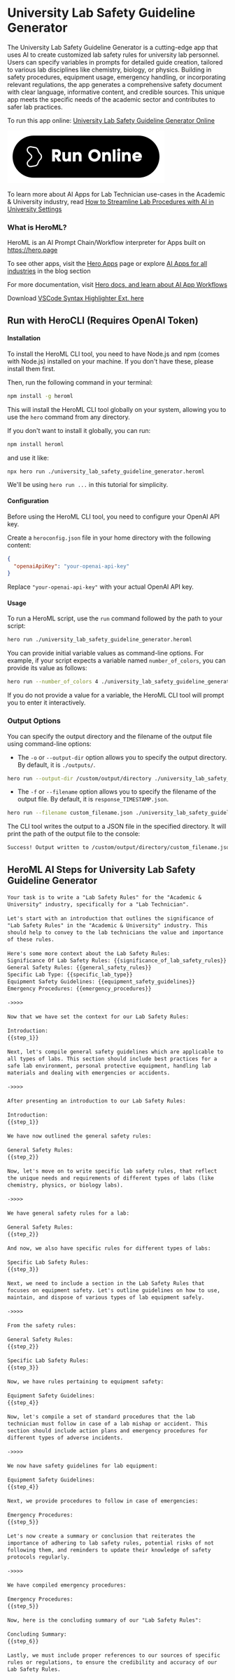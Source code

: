 # University Lab Safety Guideline Generator

The University Lab Safety Guideline Generator is a cutting-edge app that uses AI to create customized lab safety rules for university lab personnel. Users can specify variables in prompts for detailed guide creation, tailored to various lab disciplines like chemistry, biology, or physics. Building in safety procedures, equipment usage, emergency handling, or incorporating relevant regulations, the app generates a comprehensive safety document with clear language, informative content, and credible sources. This unique app meets the specific needs of the academic sector and contributes to safer lab practices.

To run this app online: [University Lab Safety Guideline Generator Online](https://hero.page/app/university-lab-safety-guideline-generator-comprehensive-university-lab-safety-guide/XSbjw8rQKBlrmKlH9Ekm)

[![Run University Lab Safety Guideline Generator Online](/assets/run.svg)](https://hero.page/app/university-lab-safety-guideline-generator-comprehensive-university-lab-safety-guide/XSbjw8rQKBlrmKlH9Ekm)

To learn more about AI Apps for Lab Technician use-cases in the Academic & University industry, read [How to Streamline Lab Procedures with AI in University Settings](https://hero.page/blog/ai/academic-and-university/how-to-streamline-lab-procedures-with-ai-in-university-settings/170711)

### What is HeroML?
HeroML is an AI Prompt Chain/Workflow interpreter for Apps built on https://hero.page 

To see other apps, visit the [Hero Apps](https://hero.page/apps) page or explore [AI Apps for all industries](https://hero.page/blog) in the blog section

For more documentation, visit [Hero docs, and learn about AI App Workflows](https://hero.page/tutorials/introduction-to-heroml)

Download [VSCode Syntax Highlighter Ext. here](https://marketplace.visualstudio.com/items?itemName=hero-page.heroml)

## Run with HeroCLI (Requires OpenAI Token)

#### Installation

To install the HeroML CLI tool, you need to have Node.js and npm (comes with Node.js) installed on your machine. If you don't have these, please install them first. 

Then, run the following command in your terminal:

```bash
npm install -g heroml
```

This will install the HeroML CLI tool globally on your system, allowing you to use the `hero` command from any directory.

If you don't want to install it globally, you can run:

```bash
npm install heroml
```

and use it like:

```bash
npx hero run ./university_lab_safety_guideline_generator.heroml
```

We'll be using `hero run ...` in this tutorial for simplicity.

#### Configuration

Before using the HeroML CLI tool, you need to configure your OpenAI API key. 

Create a `heroconfig.json` file in your home directory with the following content:

```json
{
  "openaiApiKey": "your-openai-api-key"
}
```

Replace `"your-openai-api-key"` with your actual OpenAI API key.

#### Usage

To run a HeroML script, use the `run` command followed by the path to your script:

```bash
hero run ./university_lab_safety_guideline_generator.heroml
```

You can provide initial variable values as command-line options. For example, if your script expects a variable named `number_of_colors`, you can provide its value as follows:

```bash
hero run --number_of_colors 4 ./university_lab_safety_guideline_generator.heroml
```

If you do not provide a value for a variable, the HeroML CLI tool will prompt you to enter it interactively.

### Output Options

You can specify the output directory and the filename of the output file using command-line options:

- The `-o` or `--output-dir` option allows you to specify the output directory. By default, it is `./outputs/`.

```bash
hero run --output-dir /custom/output/directory ./university_lab_safety_guideline_generator.heroml
```

- The `-f` or `--filename` option allows you to specify the filename of the output file. By default, it is `response_TIMESTAMP.json`.

```bash
hero run --filename custom_filename.json ./university_lab_safety_guideline_generator.heroml
```

The CLI tool writes the output to a JSON file in the specified directory. It will print the path of the output file to the console:

```bash
Success! Output written to /custom/output/directory/custom_filename.json
```


## HeroML AI Steps for University Lab Safety Guideline Generator
```
Your task is to write a "Lab Safety Rules" for the "Academic & University" industry, specifically for a "Lab Technician". 

Let's start with an introduction that outlines the significance of "Lab Safety Rules" in the "Academic & University" industry. This should help to convey to the lab technicians the value and importance of these rules.

Here's some more context about the Lab Safety Rules:
Significance Of Lab Safety Rules: {{significance_of_lab_safety_rules}}
General Safety Rules: {{general_safety_rules}}
Specific Lab Type: {{specific_lab_type}}
Equipment Safety Guidelines: {{equipment_safety_guidelines}}
Emergency Procedures: {{emergency_procedures}}

->>>>

Now that we have set the context for our Lab Safety Rules:

Introduction:
{{step_1}}

Next, let's compile general safety guidelines which are applicable to all types of labs. This section should include best practices for a safe lab environment, personal protective equipment, handling lab materials and dealing with emergencies or accidents.

->>>>

After presenting an introduction to our Lab Safety Rules:

Introduction:
{{step_1}}

We have now outlined the general safety rules:

General Safety Rules:
{{step_2}}

Now, let's move on to write specific lab safety rules, that reflect the unique needs and requirements of different types of labs (like chemistry, physics, or biology labs).

->>>>

We have general safety rules for a lab:

General Safety Rules:
{{step_2}}

And now, we also have specific rules for different types of labs:

Specific Lab Safety Rules:
{{step_3}}

Next, we need to include a section in the Lab Safety Rules that focuses on equipment safety. Let's outline guidelines on how to use, maintain, and dispose of various types of lab equipment safely.

->>>>

From the safety rules:

General Safety Rules:
{{step_2}}

Specific Lab Safety Rules:
{{step_3}}

Now, we have rules pertaining to equipment safety:

Equipment Safety Guidelines:
{{step_4}}

Now, let's compile a set of standard procedures that the lab technician must follow in case of a lab mishap or accident. This section should include action plans and emergency procedures for different types of adverse incidents.

->>>>

We now have safety guidelines for lab equipment:

Equipment Safety Guidelines:
{{step_4}}

Next, we provide procedures to follow in case of emergencies:

Emergency Procedures:
{{step_5}}

Let's now create a summary or conclusion that reiterates the importance of adhering to lab safety rules, potential risks of not following them, and reminders to update their knowledge of safety protocols regularly.

->>>>

We have compiled emergency procedures:

Emergency Procedures:
{{step_5}}

Now, here is the concluding summary of our "Lab Safety Rules":

Concluding Summary:
{{step_6}}

Lastly, we must include proper references to our sources of specific rules or regulations, to ensure the credibility and accuracy of our Lab Safety Rules.


```

